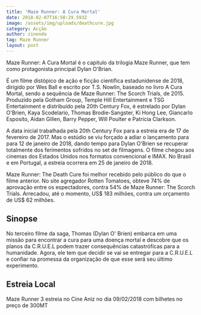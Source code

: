 ```yaml
---
title: 'Maze Runner: A Cura Mortal'
date: 2018-02-07T16:50:29.593Z
image: /assets/img/uploads/deathcure.jpg
category: Acção
author: zinenda
tag: Maze Runner
layout: post
---
```

Maze Runner: A Cura Mortal é o capitulo da trilogia Maze Runner, que tem como protagonista principal Dylan O'Brian.

É um filme distópico de ação e ficção científica estadunidense de 2018, dirigido por Wes Ball e escrito por T.S. Nowlin, baseado no livro A Cura Mortal, sendo a sequência de Maze Runner: The Scorch Trials, de 2015. Produzido pela Gotham Group, Temple Hill Entertainment e TSG Entertainment e distribuído pela 20th Century Fox, é estrelado por Dylan O'Brien, Kaya Scodelario, Thomas Brodie-Sangster, Ki Hong Lee, Giancarlo Esposito, Aidan Gillen, Barry Pepper, Will Poulter e Patricia Clarkson.

A data inicial trabalhada pela 20th Century Fox para a estreia era de 17 de fevereiro de 2017. Mas o estúdio se viu forçado a adiar o lançamento para para 12 de janeiro de 2018, dando tempo para Dylan O'Brien se recuperar totalmente dos ferimentos sofridos no set de filmagens. O filme chegou aos cinemas dos Estados Unidos nos formatos convencional e IMAX. No Brasil e em Portugal, a estreia ocorrera em 25 de janeiro de 2018.

Maze Runner: The Death Cure foi melhor recebido pelo público do que o filme anterior. No site agregador Rotten Tomatoes, obteve 74% de aprovação entre os espectadores, contra 54% de Maze Runner: The Scorch Trials. Arrecadou, até o momento, US$ 183 milhões, contra um orçamento de US$ 62 milhões.

## Sinopse

No terceiro filme da saga, Thomas (Dylan O' Brien) embarca em uma missão para encontrar a cura para uma doença mortal e descobre que os planos da C.R.U.E.L podem trazer consequências catastróficas para a humanidade. Agora, ele tem que decidir se vai se entregar para a C.R.U.E.L e confiar na promessa da organização de que esse será seu último experimento. 

## Estreia Local

Maze Runner 3 estreia no Cine Aniz no dia 09/02/2018 com bilhetes no preço de 300MT
